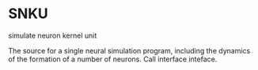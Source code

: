 # SNKU
simulate neuron kernel unit

The source for a single neural simulation program, including the dynamics of the formation of a number of neurons.
Call interface inteface.

